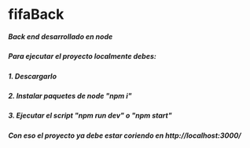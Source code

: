# fifaBack




##### Back end desarrollado en node
##### Para ejecutar el proyecto localmente debes: 
##### 1. Descargarlo
##### 2. Instalar paquetes de node "npm i"
##### 3. Ejecutar el script "npm run dev" o "npm start"
##### Con eso el proyecto ya debe estar coriendo en http://localhost:3000/
